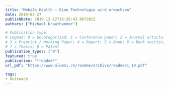 ```yaml
---
title: "Mobile Health – Eine Technologie wird erwachsen"
date: 2019-03-27
publishDate: 2019-12-12T16:26:43.067201Z
authors: ["Michael Krauthammer"]

# Publication type.
# Legend: 0 = Uncategorized; 1 = Conference paper; 2 = Journal article;
# 3 = Preprint / Working Paper; 4 = Report; 5 = Book; 6 = Book section;
# 7 = Thesis; 8 = Patent
publication_types: ["0"]
featured: true
publication: "*readme*"
url_pdf: "https://www.alumni.ch/readme/archive/readme41_19.pdf"

tags:
- Outreach
---
```


